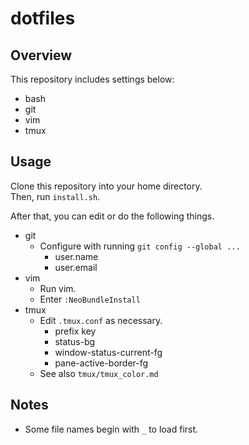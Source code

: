 # dotfiles

## Overview
This repository includes settings below:

  * bash
  * git
  * vim
  * tmux

## Usage
Clone this repository into your home directory.  
Then, run `install.sh`.

After that, you can edit or do the following things.

  * git
    - Configure with running `git config --global ...`
      + user.name
      + user.email
  * vim
    - Run vim.
    - Enter `:NeoBundleInstall`
  * tmux
    - Edit `.tmux.conf` as necessary.
      + prefix key
      + status-bg
      + window-status-current-fg
      + pane-active-border-fg
    - See also `tmux/tmux_color.md`

## Notes
  * Some file names begin with `_` to load first.

